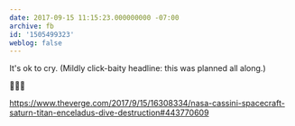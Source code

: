 ```yaml
---
date: 2017-09-15 11:15:23.000000000 -07:00
archive: fb
id: '1505499323'
weblog: false
---
```


It's ok to cry. (Mildly click-baity headline: this was planned all along.)

🙋🏼‍♂️

https://www.theverge.com/2017/9/15/16308334/nasa-cassini-spacecraft-saturn-titan-enceladus-dive-destruction#443770609
